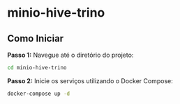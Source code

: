 # minio-hive-trino

## Como Iniciar

**Passo 1:** Navegue até o diretório do projeto:

```bash
cd minio-hive-trino
```

**Passo 2:** Inicie os serviços utilizando o Docker Compose:

```bash
docker-compose up -d
```
